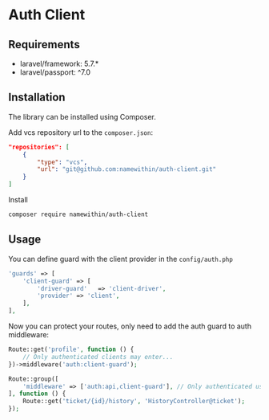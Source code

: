 # Auth Client

## Requirements

  - laravel/framework: 5.7.*
  - laravel/passport: ^7.0

## Installation

The library can be installed using Composer.

Add vcs repository url to the `composer.json`:

```json
"repositories": [
    {
        "type": "vcs",
        "url": "git@github.com:namewithin/auth-client.git"
    }
]
```

Install

```bash
composer require namewithin/auth-client
```


## Usage

You can define guard with the client provider in the `config/auth.php`
```php
'guards' => [
    'client-guard' => [
        'driver-guard'   => 'client-driver',
        'provider' => 'client',
    ],
],
```

Now you can protect your routes, only need to add the auth guard to auth middleware:
```php
Route::get('profile', function () {
    // Only authenticated clients may enter...
})->middleware('auth:client-guard');

Route::group([
    'middleware' => ['auth:api,client-guard'], // Only authenticated users and clients may enter...
], function () {
    Route::get('ticket/{id}/history', 'HistoryController@ticket');
});
```
